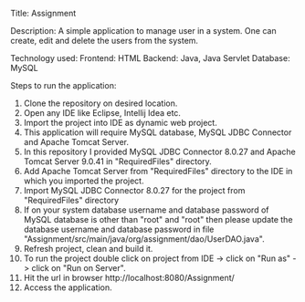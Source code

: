 Title: Assignment

Description:
  A simple application to manage user in a system.
  One can create, edit and delete the users from the system.

Technology used:
  Frontend: HTML
  Backend: Java, Java Servlet
  Database: MySQL
  
Steps to run the application:
  1. Clone the repository on desired location.
  2. Open any IDE like Eclipse, Intellij Idea etc.
  3. Import the project into IDE as dynamic web project.
  4. This application will require MySQL database, MySQL JDBC Connector and Apache Tomcat Server.
  5. In this repository I provided MySQL JDBC Connector 8.0.27 and Apache Tomcat Server 9.0.41 in "RequiredFiles" directory.
  6. Add Apache Tomcat Server from "RequiredFiles" directory to the IDE in which you imported the project.
  7. Import MySQL JDBC Connector 8.0.27 for the project from "RequiredFiles" directory
  8. If on your system database username and database password of MySQL database is other than "root" and "root" then please update the database username and database password in file "Assignment/src/main/java/org/assignment/dao/UserDAO.java".
  9.  Refresh project, clean and build it.
  10.  To run the project double click on project from IDE -> click on "Run as" -> click on "Run on Server".
  11.  Hit the url in browser http://localhost:8080/Assignment/
  12.  Access the application.
